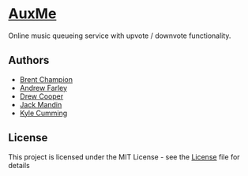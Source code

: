 # [AuxMe](https://auxme.ca)

Online music queueing service with upvote / downvote functionality. 

## Authors

- [Brent Champion](https://github.com/bchampp)
- [Andrew Farley](https://github.com/and1210)
- [Drew Cooper](https://github.com/acooperdh)
- [Jack Mandin](https://github.com/jack-102)
- [Kyle Cumming](https://github.com/kylecumming)


## License

This project is licensed under the MIT License - see the [License](https://github.com/bchampp/auxme/blob/master/LICENSE) file for details
